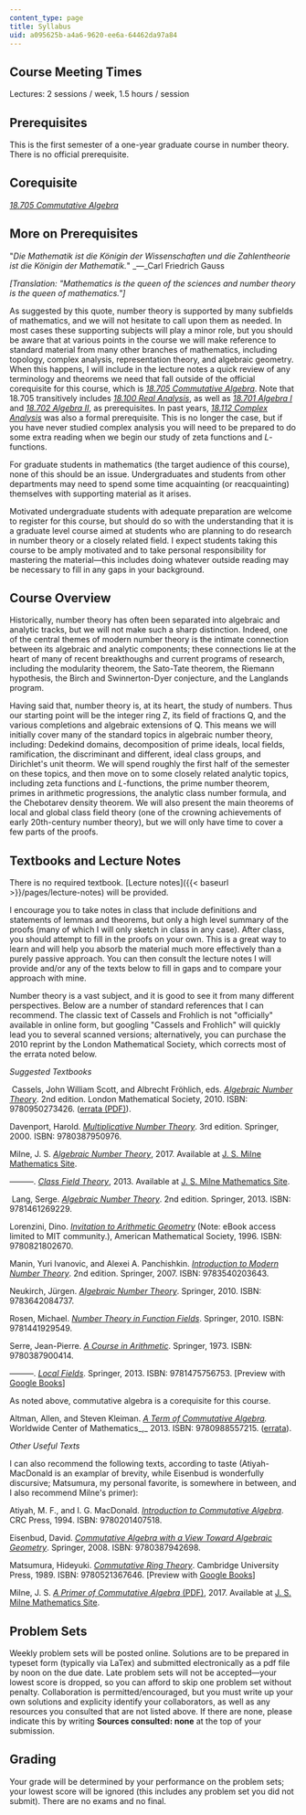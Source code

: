 ```yaml
---
content_type: page
title: Syllabus
uid: a095625b-a4a6-9620-ee6a-64462da97a84
---
```


Course Meeting Times
--------------------

Lectures: 2 sessions / week, 1.5 hours / session

Prerequisites
-------------

This is the first semester of a one-year graduate course in number theory. There is no official prerequisite.

Corequisite
-----------

[_18.705 Commutative Algebra_](/courses/18-705-commutative-algebra-fall-2008)

More on Prerequisites
---------------------

"_Die Mathematik ist die Königin der Wissenschaften und die Zahlentheorie ist die Königin der Mathematik._" _—_Carl Friedrich Gauss

_\[Translation: "Mathematics is the queen of the sciences and number theory is the queen of mathematics."\]_

As suggested by this quote, number theory is supported by many subfields of mathematics, and we will not hesitate to call upon them as needed. In most cases these supporting subjects will play a minor role, but you should be aware that at various points in the course we will make reference to standard material from many other branches of mathematics, including topology, complex analysis, representation theory, and algebraic geometry. When this happens, I will include in the lecture notes a quick review of any terminology and theorems we need that fall outside of the official corequisite for this course, which is _[18.705 Commutative Algebra](/courses/18-705-commutative-algebra-fall-2008)_. Note that 18.705 transitively includes _[18.100 Real Analysis](/courses/18-100c-real-analysis-fall-2012)_, as well as _[18.701 Algebra I](/courses/18-701-algebra-i-fall-2010)_ and _[18.702 Algebra II](/courses/18-702-algebra-ii-spring-2011)_, as prerequisites. In past years, _[18.112 Complex Analysis](/courses/18-112-functions-of-a-complex-variable-fall-2008)_ was also a formal prerequisite. This is no longer the case, but if you have never studied complex analysis you will need to be prepared to do some extra reading when we begin our study of zeta functions and _L_\-functions.

For graduate students in mathematics (the target audience of this course), none of this should be an issue. Undergraduates and students from other departments may need to spend some time acquainting (or reacquainting) themselves with supporting material as it arises.

Motivated undergraduate students with adequate preparation are welcome to register for this course, but should do so with the understanding that it is a graduate level course aimed at students who are planning to do research in number theory or a closely related field. I expect students taking this course to be amply motivated and to take personal responsibility for mastering the material—this includes doing whatever outside reading may be necessary to fill in any gaps in your background.

Course Overview
---------------

Historically, number theory has often been separated into algebraic and analytic tracks, but we will not make such a sharp distinction. Indeed, one of the central themes of modern number theory is the intimate connection between its algebraic and analytic components; these connections lie at the heart of many of recent breakthoughs and current programs of research, including the modularity theorem, the Sato-Tate theorem, the Riemann hypothesis, the Birch and Swinnerton-Dyer conjecture, and the Langlands program.

Having said that, number theory is, at its heart, the study of numbers. Thus our starting point will be the integer ring Z, its field of fractions Q, and the various completions and algebraic extensions of Q. This means we will initially cover many of the standard topics in algebraic number theory, including: Dedekind domains, decomposition of prime ideals, local fields, ramification, the discriminant and different, ideal class groups, and Dirichlet's unit theorm. We will spend roughly the first half of the semester on these topics, and then move on to some closely related analytic topics, including zeta functions and _L_\-functions, the prime number theorem, primes in arithmetic progressions, the analytic class number formula, and the Chebotarev density theorem. We will also present the main theorems of local and global class field theory (one of the crowning achievements of early 20th\-century number theory), but we will only have time to cover a few parts of the proofs.

Textbooks and Lecture Notes
---------------------------

There is no required textbook. [Lecture notes]({{< baseurl >}}/pages/lecture-notes) will be provided.

I encourage you to take notes in class that include definitions and statements of lemmas and theorems, but only a high level summary of the proofs (many of which I will only sketch in class in any case). After class, you should attempt to fill in the proofs on your own. This is a great way to learn and will help you absorb the material much more effectively than a purely passive approach. You can then consult the lecture notes I will provide and/or any of the texts below to fill in gaps and to compare your approach with mine.

Number theory is a vast subject, and it is good to see it from many different perspectives. Below are a number of standard references that I can recommend. The classic text of Cassels and Frohlich is not "officially" available in online form, but googling "Cassels and Frohlich" will quickly lead you to several scanned versions; alternatively, you can purchase the 2010 reprint by the London Mathematical Society, which corrects most of the errata noted below.

_Suggested Textbooks_

 Cassels, John William Scott, and Albrecht Fröhlich, eds. _[Algebraic Number Theory](https://www.lms.ac.uk/publications/algebraic-number-theory)_. 2nd edition. London Mathematical Society, 2010. ISBN: 9780950273426. ([errata (PDF)](http://wwwf.imperial.ac.uk/~buzzard/CFerrata.pdf)).

Davenport, Harold. _[Multiplicative Number Theory](https://link.springer.com/book/10.1007%2F978-1-4757-5927-3)_. 3rd edition. Springer, 2000. ISBN: 9780387950976.

Milne, J. S. _[Algebraic Number Theory](http://www.jmilne.org/math/CourseNotes/ant.html)_, 2017. Available at [J. S. Milne Mathematics Site](http://www.jmilne.org/math/index.html).

———. _[Class Field Theory](http://www.jmilne.org/math/CourseNotes/cft.html)_, 2013. Available at [J. S. Milne Mathematics Site](http://www.jmilne.org/math/index.html).

 Lang, Serge. _[Algebraic Number Theory](https://link.springer.com/book/10.1007%2F978-1-4612-0853-2)_. 2nd edition. Springer, 2013. ISBN: 9781461269229.

Lorenzini, Dino. _[Invitation to Arithmetic Geometry](https://ebookcentral.proquest.com/lib/mit/detail.action?docID=3114595)_ (Note: eBook access limited to MIT community.), American Mathematical Society, 1996. ISBN: 9780821802670.

Manin, Yuri Ivanovic, and Alexei A. Panchishkin. _[Introduction to Modern Number Theory](https://link.springer.com/book/10.1007/3-540-27692-0)_. 2nd edition. Springer, 2007. ISBN: 9783540203643.

Neukirch, Jürgen. _[Algebraic Number Theory](https://link.springer.com/book/10.1007/978-3-662-03983-0)_. Springer, 2010. ISBN: 9783642084737.

Rosen, Michael. _[Number Theory in Function Fields](https://link.springer.com/book/10.1007%2F978-1-4757-6046-0)_. Springer, 2010. ISBN: 9781441929549.

Serre, Jean-Pierre. _[A Course in Arithmetic](https://link.springer.com/book/10.1007/978-1-4684-9884-4)_. Springer, 1973. ISBN: 9780387900414.

———. _[Local Fields](https://link.springer.com/book/10.1007/978-1-4757-5673-9)_. Springer, 2013. ISBN: 9781475756753. \[Preview with [Google Books](https://books.google.com/books?id=3LAJCAAAQBAJ&pg=PAfrontcover#v=onepage&q&f=false)\]

As noted above, commutative algebra is a corequisite for this course.

Altman, Allen, and Steven Kleiman. _[A Term of Commutative Algebra](http://www.centerofmath.org/textbooks/commalgebra/index.html#subject1)._ Worldwide Center of Mathematics_,_ 2013. ISBN: 9780988557215. ([errata](http://web.mit.edu/18.705/www/errata.html)).

_Other Useful Texts_

I can also recommend the following texts, according to taste (Atiyah-MacDonald is an examplar of brevity, while Eisenbud is wonderfully discursive; Matsumura, my personal favorite, is somewhere in between, and I also recommend Milne's primer):

Atiyah, M. F., and I. G. MacDonald. [_Introduction to_ _Commutative Algebra_](https://books.google.com/books/about/Introduction_To_Commutative_Algebra.html?id=HOASFid4x18C). CRC Press, 1994. ISBN: 9780201407518.

Eisenbud, David. _[Commutative Algebra with a View Toward Algebraic Geometry](https://link.springer.com/book/10.1007/978-1-4612-5350-1)_. Springer, 2008. ISBN: 9780387942698.

Matsumura, Hideyuki. _[Commutative Ring Theory](https://www.cambridge.org/core/books/commutative-ring-theory/02819830750568B06C16E6199F3562C1)_. Cambridge University Press, 1989. ISBN: 9780521367646. \[Preview with [Google Books](https://books.google.com/books?id=yJwNrABugDEC&pg=PAfrontcover#v=onepage&q&f=false)\]

Milne, J. S. [_A Primer of Commutative Algebra_ (PDF)](https://www.jmilne.org/math/xnotes/CA.pdf), 2017. Available at [J. S. Milne Mathematics Site](http://www.jmilne.org/math/index.html).

Problem Sets
------------

Weekly problem sets will be posted online. Solutions are to be prepared in typeset form (typically via LaTex) and submitted electronically as a pdf file by noon on the due date. Late problem sets will not be accepted—your lowest score is dropped, so you can afford to skip one problem set without penalty. Collaboration is permitted/encouraged, but you must write up your own solutions and explicity identify your collaborators, as well as any resources you consulted that are not listed above. If there are none, please indicate this by writing **Sources consulted: none** at the top of your submission.

Grading
-------

Your grade will be determined by your performance on the problem sets; your lowest score will be ignored (this includes any problem set you did not submit). There are no exams and no final.
